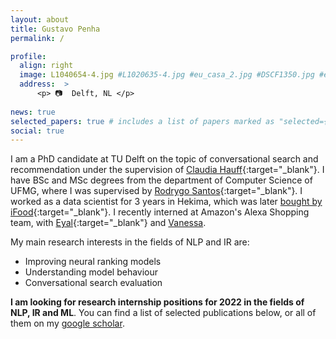 ```yaml
---
layout: about
title: Gustavo Penha
permalink: /

profile:
  align: right
  image: L1040654-4.jpg #L1020635-4.jpg #eu_casa_2.jpg #DSCF1350.jpg #eu_barcelona.jpg
  address:  >
      <p> 📷  Delft, NL </p> 
    
news: true
selected_papers: true # includes a list of papers marked as "selected={true}"
social: true
---
```


I am a PhD candidate at TU Delft on the topic of conversational search and recommendation under the supervision of [Claudia Hauff](https://chauff.github.io/){:target="_blank"}. I have BSc and MSc degrees from the department of Computer Science of UFMG, where I was supervised by [Rodrygo Santos](https://homepages.dcc.ufmg.br/~rodrygo/){:target="_blank"}. I worked as a data scientist for 3 years in Hekima, which was later [bought by iFood](https://www.zdnet.com/article/brazilian-unicorn-ifood-announces-acqui-hire-to-boost-ai-talent-base/){:target="_blank"}. I recently interned at Amazon's Alexa Shopping team, with [Eyal](https://scholar.google.com/citations?user=Y7Q_6hAAAAAJ&hl=en){:target="_blank"} and [Vanessa](https://scholar.google.com/citations?user=YCU2cT0AAAAJ&hl=en).

My main research interests in the fields of NLP and IR are:

- Improving neural ranking models
- Understanding model behaviour
- Conversational search evaluation

<!-- I believe my research is best when driven by curiosity. I am intrigued by surprising phenomenas observed in machine learning, and this makes me want to figure out why they happen. For example, when I first read about curriculum learning---a technique inspired by human learning in which you change the order of the training batches so that easy instances come first than hard ones---I could not really grasp why this technique work in the context of training neural networks. This lead me to try to apply this to the topic of my PhD, which resulted in our paper [curriculum learning for IR](https://arxiv.org/abs/1912.08555){:target="_blank"}. After conducting empirical work in the Information Retrieval (IR) domain and thinking about this problem for a while, my intuitive explanation for why curriculum learning works here is that it acts as a filter for batches with uninformative instances: less iterations are spent on 'easy' instances and more iterations are spent on the 'difficult' ones. The study on curriculum learning is one of the ealier papers of my PhD, below you can find a list of selected publications. -->


__I am looking for research internship positions for 2022 in the fields of NLP, IR and ML__. You can find a list of selected publications below, or all of them on my [google scholar](https://scholar.google.com/citations?user=kfDXd2MAAAAJ).



<!-- [1-page CV](https://guzpenha.github.io/guzblog/assets/pdf/vitae.pdf). -->

<!-- Label smoothing. -->

<!-- Uncertainty and calibration. -->

<!-- To get an idea of my current research a good beginning is with [MANtIS](https://guzpenha.github.io/MANtIS/){:target="_blank"}, a novel dialogue corpus of information-seeking conversations which has a few properties previous datasets lack. We used MANtIS to study how neural rankers for dialogue perform on unseen domains, and how to improve them in the [domain adaptation](https://guzpenha.github.io/guzblog/assets/pdf/Domain_Adaptation_for_CRR_CAIR20.pdf){:target="_blank"} setup. In our ECIR'20 paper we showed that by intelligently sorting the training batches we get more effective neural rankers, i.e. [curriculum learning for IR](https://arxiv.org/abs/1912.08555){:target="_blank"}. Recently, we reflected on the [challenges](https://guzpenha.github.io/guzblog/assets/pdf/Challenges_CONVERSE20.pdf){:target="_blank"} of current offline evaluation schemes for conversational search tasks, discussing a few implicit and explicit assumptions and their implications. On our RecSys'20 [paper](https://dl.acm.org/doi/10.1145/3383313.3412249){:target="_blank"} we explore what types of knowledge off-the-shelf BERT has about recommendation items, e.g. movies and books, with different probes and how to employ such LMs for conversational recommendation.

 I am currently developing a library to conduct experiments with pre-trained transformers, e.g. BERT, for ranking: [**transformer-rankers**](https://guzpenha.github.io/transformer_rankers/){:target="_blank"}. It can be used to train and evaluate a transformer-based model for different ranking tasks, such as passage retrieval, adhoc retrieval and conversation response ranking. Two of my recent papers ([EACL'21](https://arxiv.org/pdf/2101.04356.pdf){:target="_blank"} and [ECIR'21](https://arxiv.org/pdf/2012.08575.pdf){:target="_blank"}) used the library for experimental evaluation. -->
